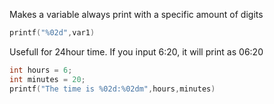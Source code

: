 Makes a variable always print with a specific amount of digits
```c
printf("%02d",var1)
```


Usefull for 24hour time. If you input 6:20, it will print as 06:20

```c
int hours = 6;
int minutes = 20; 
printf("The time is %02d:%02dm",hours,minutes)
```
